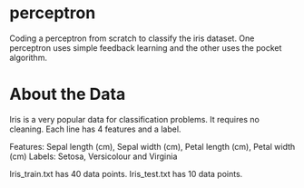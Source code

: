 # perceptron
Coding a perceptron from scratch to classify the iris dataset. One perceptron uses simple feedback learning and the other uses the pocket algorithm.

# About the Data
Iris is a very popular data for classification problems. It requires no cleaning. Each line has 4 features and a label. 

Features: Sepal length (cm), Sepal width (cm), Petal length (cm), Petal width (cm)
Labels: Setosa, Versicolour and Virginia

Iris_train.txt has 40 data points.
Iris_test.txt has 10 data points.
